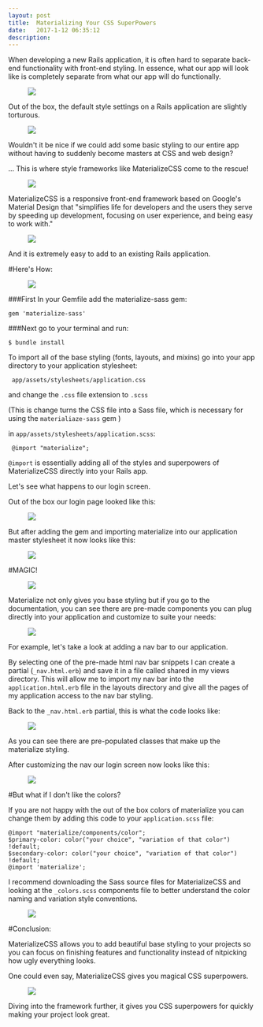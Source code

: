 ```yaml
---
layout: post
title:  Materializing Your CSS SuperPowers
date:   2017-1-12 06:35:12
description:
---
```

When developing a new Rails application, it is often hard to separate back-end functionality with front-end styling. In essence, what our app will look like is completely separate from what our app will do functionally.

<figure class="app_pic_container">
  <img class="app_pic center" src="{{ site.baseurl }}/img/frontend-vs-backend-web-development.jpg">
</figure>

Out of the box, the default style settings on a Rails application are slightly torturous.

<figure class="app_pic_container">
  <img class="app_pic center" src="{{ site.baseurl }}/img/torture.gif">
</figure>


Wouldn't it be nice if we could add some basic styling to our entire app without having to suddenly become masters at CSS and web design?


... This is where style frameworks like MaterializeCSS come to the rescue!

<figure class="app_pic_container">
  <img class="app_pic center" src="{{ site.baseurl }}/img/materialize-windows.png">
</figure>

MaterializeCSS is a responsive front-end framework based on Google's Material Design that "simplifies life for developers and the users they serve by speeding up development, focusing on user experience, and being easy to work with."

<figure class="app_pic_container">
  <img class="app_pic center" src="{{ site.baseurl }}/img/source.gif">
</figure>

And it is extremely easy to add to an existing Rails application.

#Here's How:

<figure class="app_pic_container">
  <img class="app_pic center" src="{{ site.baseurl }}/img/how.gif">
</figure>


###First
In your Gemfile add the materialize-sass gem:

```
gem 'materialize-sass'
```

###Next
go to your terminal and run:

```
$ bundle install
```

To import all of the base styling (fonts, layouts, and mixins) go into your app directory to your application stylesheet:

```
 app/assets/stylesheets/application.css
```

 and change the ```.css``` file extension to ```.scss```

 (This is change turns the CSS file into a Sass file, which is necessary for using the ```materialiaze-sass``` gem )

 in ```app/assets/stylesheets/application.scss```:

```
 @import "materialize";
```

 ```@import``` is essentially adding all of the styles and superpowers of MaterializeCSS directly into your Rails app.

 Let's see what happens to our login screen.

 Out of the box our login page looked like this:

 <figure class="app_pic_container">
   <img class="app_pic center" src="{{ site.baseurl }}/img/login.png">
 </figure>

 But after adding the gem and importing materialize into our application master stylesheet it now looks like this:

 <figure class="app_pic_container">
   <img class="app_pic center" src="{{ site.baseurl }}/img/login-materialize.png">
 </figure>

 #MAGIC!

 <figure class="app_pic_container">
   <img class="app_pic center" src="{{ site.baseurl }}/img/magic.gif">
 </figure>

 Materialize not only gives you base styling but if you go to the documentation, you can see there are pre-made components you can plug directly into your application and customize to suite your needs:

 <figure class="app_pic_container">
   <img class="app_pic center" src="{{ site.baseurl }}/img/buttons.png">
 </figure>

 For example, let's take a look at adding a nav bar to our application.

 By selecting one of the pre-made html nav bar snippets I can create a partial (```_nav.html.erb```) and save it in a file called shared in my views directory. This will allow me to import my nav bar into the ```application.html.erb``` file in the layouts directory and give all the pages of my application access to the nav bar styling.

 Back to the ```_nav.html.erb``` partial, this is what the code looks like:

 <figure class="app_pic_container">
   <img class="app_pic center" src="{{ site.baseurl }}/img/nav-code.png">
 </figure>

 As you can see there are pre-populated classes that make up the materialize styling.

 After customizing the nav our login screen now looks like this:

 <figure class="app_pic_container">
   <img class="app_pic center" src="{{ site.baseurl }}/img/login-nav.png">
 </figure>

 #But what if I don't like the colors?

 If you are not happy with the out of the box colors of materialize you can change them by adding this code to your ```application.scss``` file:


```
@import "materialize/components/color";
$primary-color: color("your choice", "variation of that color") !default;
$secondary-color: color("your choice", "variation of that color") !default;
@import 'materialize';
```

I recommend downloading the Sass source files for MaterializeCSS and looking at the ```_colors.scss``` components file to better understand the color naming and variation style conventions.

<figure class="app_pic_container">
  <img class="app_pic center" src="{{ site.baseurl }}/img/colors.png">
</figure>


#Conclusion:

MaterializeCSS allows you to add beautiful base styling to your projects so you can focus on finishing features and functionality instead of nitpicking how ugly everything looks.

One could even say, MaterializeCSS gives you magical CSS superpowers.

<figure class="app_pic_container">
  <img class="app_pic center" src="{{ site.baseurl }}/img/cat-power.gif">
</figure>


Diving into the framework further, it gives you CSS superpowers for quickly making your project look great.

